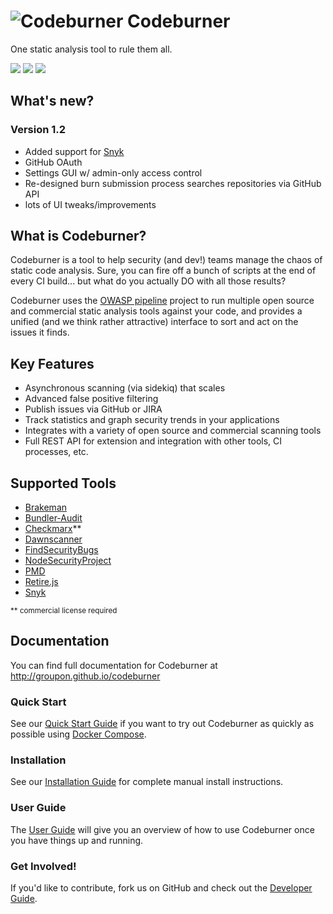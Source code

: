 ![Codeburner](client/app/images/fire.png?raw=true "Codeburner") Codeburner
==========

One static analysis tool to rule them all.

<a href="https://travis-ci.org/groupon/codeburner" target="_blank"><img src="https://travis-ci.org/groupon/codeburner.svg?branch=master" /></a> <a href="https://codeclimate.com/github/groupon/codeburner/coverage" target="_blank"><img src="https://codeclimate.com/github/groupon/codeburner/badges/coverage.svg" /></a> <a href="https://codeclimate.com/github/groupon/codeburner" target="_blank"><img src="https://codeclimate.com/github/groupon/codeburner/badges/gpa.svg" /></a>

## What's new?

### Version 1.2
* Added support for <a href="https://snyk.io" target="_blank">Snyk</a>
* GitHub OAuth
* Settings GUI w/ admin-only access control
* Re-designed burn submission process searches repositories via GitHub API
* lots of UI tweaks/improvements

## What is Codeburner?
Codeburner is a tool to help security (and dev!) teams manage the chaos of static code analysis.  Sure, you can fire off a bunch of scripts at the end of every CI build... but what do you actually DO with all those results?

Codeburner uses the [OWASP pipeline](https://github.com/OWASP/pipeline) project to run multiple open source and commercial static analysis tools against your code, and provides a unified (and we think rather attractive) interface to sort and act on the issues it finds.

## Key Features
* Asynchronous scanning (via sidekiq) that scales
* Advanced false positive filtering
* Publish issues via GitHub or JIRA
* Track statistics and graph security trends in your applications
* Integrates with a variety of open source and commercial scanning tools
* Full REST API for extension and integration with other tools, CI processes, etc.

## Supported Tools
* <a href="http://brakemanscanner.org/" target="_blank">Brakeman</a>
* <a href="https://github.com/rubysec/bundler-audit" target="_blank">Bundler-Audit</a>
* <a href="https://www.checkmarx.com/technology/static-code-analysis-sca/" target="_blank">Checkmarx</a>**
* <a href="https://github.com/thesp0nge/dawnscanner" target="_blank">Dawnscanner</a>
* <a href="https://find-sec-bugs.github.io/" target="_blank">FindSecurityBugs</a>
* <a href="https://nodesecurity.io/" target="_blank">NodeSecurityProject</a>
* <a href="https://pmd.github.io/" target="_blank">PMD</a>
* <a href="https://retirejs.github.io/retire.js/" target="_blank">Retire.js</a>
* <a href="https://snyk.io" target="_blank">Snyk</a>

<small>** commercial license required</small>

## Documentation
You can find full documentation for Codeburner at <a href="http://groupon.github.io/codeburner" target="_blank">http://groupon.github.io/codeburner</a>

### Quick Start
See our <a href="https://groupon.github.io/codeburner/setup/quickstart/" target="_blank">Quick Start Guide</a> if you want to try out Codeburner as quickly as possible using <a href="https://www.docker.com/products/docker-compose" target="_blank">Docker Compose</a>.

### Installation
See our <a href="https://groupon.github.io/codeburner/setup/installation/" target="_blank">Installation Guide</a> for complete manual install instructions.

### User Guide
The <a href="https://groupon.github.io/codeburner/user/burns/" target="_blank">User Guide</a> will give you an overview of how to use Codeburner once you have things up and running.

### Get Involved!
If you'd like to contribute, fork us on GitHub and check out the <a href="https://groupon.github.io/codeburner/developer/backend/" target="_blank">Developer Guide</a>.
